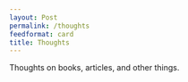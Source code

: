 ```yaml
---
layout: Post
permalink: /thoughts
feedformat: card
title: Thoughts
---
```


Thoughts on books, articles, and other things.